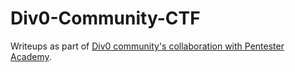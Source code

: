 # Div0-Community-CTF
Writeups as part of [Div0 community's collaboration with Pentester Academy](https://www.div0.sg/playground).
